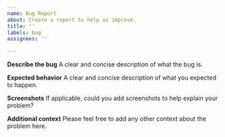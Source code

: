 ```yaml
---
name: Bug Report
about: Create a report to help us improve.
title: ''
labels: bug
assignees: ''

---
```


**Describe the bug**
A clear and concise description of what the bug is.

**Expected behavior**
A clear and concise description of what you expected to happen.

**Screenshots**
If applicable, could you add screenshots to help explain your problem?

**Additional context**
Please feel free to add any other context about the problem here.
